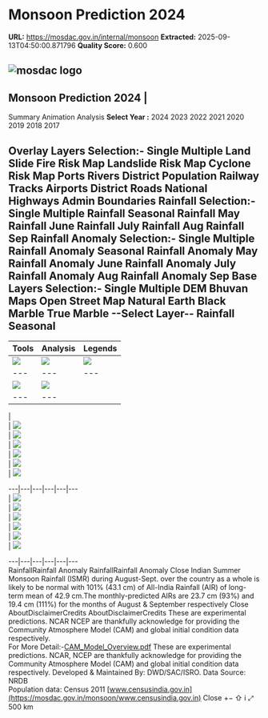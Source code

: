 # Monsoon Prediction 2024

**URL:** https://mosdac.gov.in/internal/monsoon
**Extracted:** 2025-09-13T04:50:00.871796
**Quality Score:** 0.600

![mosdac logo](https://mosdac.gov.in/monsoon/assets/img/transparent_mosdac_rapid.png)  
---  
Monsoon Prediction 2024 |   
---  
Summary  Animation  Analysis  **Select Year :** 2024 2023 2022 2021 2020 2019 2018 2017   

Overlay Layers 
Selection:-
Single
Multiple
Land Slide
Fire Risk Map
Landslide Risk Map
Cyclone Risk Map
Ports
Rivers
District Population
Railway Tracks
Airports
District Roads
National Highways
Admin Boundaries
Rainfall 
Selection:-
Single
Multiple
Rainfall Seasonal 
Rainfall May 
Rainfall June 
Rainfall July 
Rainfall Aug 
Rainfall Sep 
Rainfall Anomaly 
Selection:-
Single
Multiple
Rainfall Anomaly Seasonal 
Rainfall Anomaly May 
Rainfall Anomaly June 
Rainfall Anomaly July 
Rainfall Anomaly Aug 
Rainfall Anomaly Sep 
Base Layers 
Selection:-
Single
Multiple
DEM
Bhuvan Maps
Open Street Map
Natural Earth
Black Marble
True Marble
--Select Layer-- Rainfall Seasonal   
---  
Tools | Analysis | Legends  
---|---|---  
![](https://mosdac.gov.in/monsoon/assets/img/area-icon-small.png) |  ![](https://mosdac.gov.in/monsoon/assets/img/distance-icon-small.png) |  ![](https://mosdac.gov.in/monsoon/assets/img/graticule-icon-small.png)  
---|---|---  
![](https://mosdac.gov.in/monsoon/assets/img/point_icon.png) |  ![](https://mosdac.gov.in/monsoon/assets/img/time_series_c.png)  
---|---  
|   
|  ![](https://mosdac.gov.in/geoserver_2/monsoon_24/wms?TRANSPARENT=true&SERVICE=WMS&VERSION=1.3.0&REQUEST=GetLegendGraphic&LAYER=monsoon_24:CAM_Phase01_JJAS_RAIN&FORMAT=image/png&STYLES=)   
|  ![](https://mosdac.gov.in/geoserver_2/monsoon_24/wms?TRANSPARENT=true&SERVICE=WMS&VERSION=1.3.0&REQUEST=GetLegendGraphic&LAYER=monsoon_24:CAM_Phase01_MAY_RAIN&FORMAT=image/png&STYLES=)   
|  ![](https://mosdac.gov.in/geoserver_2/monsoon_24/wms?TRANSPARENT=true&SERVICE=WMS&VERSION=1.3.0&REQUEST=GetLegendGraphic&LAYER=monsoon_24:CAM_Phase01_JUNE_RAIN&FORMAT=image/png&STYLES=)   
|  ![](https://mosdac.gov.in/geoserver_2/monsoon_24/wms?TRANSPARENT=true&SERVICE=WMS&VERSION=1.3.0&REQUEST=GetLegendGraphic&LAYER=monsoon_24:CAM_Phase01_JULY_RAIN&FORMAT=image/png&STYLES=)   
|  ![](https://mosdac.gov.in/geoserver_2/monsoon_24/wms?TRANSPARENT=true&SERVICE=WMS&VERSION=1.3.0&REQUEST=GetLegendGraphic&LAYER=monsoon_24:CAM_Phase01_AUG_RAIN&FORMAT=image/png&STYLES=)   
|  ![](https://mosdac.gov.in/geoserver_2/monsoon_24/wms?TRANSPARENT=true&SERVICE=WMS&VERSION=1.3.0&REQUEST=GetLegendGraphic&LAYER=monsoon_24:CAM_Phase01_SEPT_RAIN&FORMAT=image/png&STYLES=)   
  
---|---|---|---|---|---  
|  ![](https://mosdac.gov.in/geoserver_2/monsoon_24/wms?TRANSPARENT=true&SERVICE=WMS&VERSION=1.3.0&REQUEST=GetLegendGraphic&LAYER=monsoon_24:CAM_Phase01_JJAS_ANOM&FORMAT=image/png&STYLES=)   
|  ![](https://mosdac.gov.in/geoserver_2/monsoon_24/wms?TRANSPARENT=true&SERVICE=WMS&VERSION=1.3.0&REQUEST=GetLegendGraphic&LAYER=monsoon_24:CAM_Phase01_MAY_ANOM&FORMAT=image/png&STYLES=)   
|  ![](https://mosdac.gov.in/geoserver_2/monsoon_24/wms?TRANSPARENT=true&SERVICE=WMS&VERSION=1.3.0&REQUEST=GetLegendGraphic&LAYER=monsoon_24:CAM_Phase01_JUNE_ANOM&FORMAT=image/png&STYLES=)   
|  ![](https://mosdac.gov.in/geoserver_2/monsoon_24/wms?TRANSPARENT=true&SERVICE=WMS&VERSION=1.3.0&REQUEST=GetLegendGraphic&LAYER=monsoon_24:CAM_Phase01_JULY_ANOM&FORMAT=image/png&STYLES=)   
|  ![](https://mosdac.gov.in/geoserver_2/monsoon_24/wms?TRANSPARENT=true&SERVICE=WMS&VERSION=1.3.0&REQUEST=GetLegendGraphic&LAYER=monsoon_24:CAM_Phase01_AUG_ANOM&FORMAT=image/png&STYLES=)   
|  ![](https://mosdac.gov.in/geoserver_2/monsoon_24/wms?TRANSPARENT=true&SERVICE=WMS&VERSION=1.3.0&REQUEST=GetLegendGraphic&LAYER=monsoon_24:CAM_Phase01_SEPT_ANOM&FORMAT=image/png&STYLES=)   
  
---|---|---|---|---|---  
RainfallRainfall Anomaly RainfallRainfall Anomaly Close
Indian Summer Monsoon Rainfall (ISMR) during August-Sept. over the country as a whole is likely to be normal with 101% (43.1 cm) of All-India Rainfall (AIR) of long-term mean of 42.9 cm.The monthly-predicted AIRs are 23.7 cm (93%) and 19.4 cm (111%) for the months of August & September respectively
Close
AboutDisclaimerCredits AboutDisclaimerCredits
These are experimental predictions. NCAR NCEP are thankfully acknowledge for providing the Community Atmosphere Model (CAM) and global initial condition data respectively.   
For More Detail:-[CAM_Model_Overview.pdf](https://mosdac.gov.in/monsoon/assets/documents/CAM_Model_Overview.pdf)
These are experimental predictions. NCAR, NCEP are thankfully acknowledge for providing the Community Atmosphere Model (CAM) and global initial condition data respectively. Developed & Maintained By: DWD/SAC/ISRO.
Data Source: NRDB   
Population data: Census 2011 [www.censusindia.gov.in](https://mosdac.gov.in/monsoon/www.censusindia.gov.in)
Close
[](https://mosdac.gov.in/monsoon/)
+−
⇧
i
⤢
500 km
